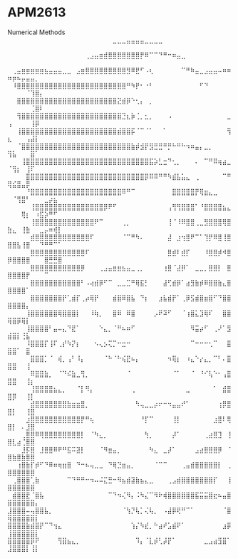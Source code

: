 # APM2613
Numerical Methods
⠀⠀⠀⠀⠀⠀⠀⠀⠀⠀⠀⠀⠀⠀⠀⠀⠀⠀⠀⠀⠀⠀⠀⣀⣀⣀⣤⣤⣤⣤⣀⣀⣀⣀⠀⠀⠀⠀⠀⠀⠀⠀⠀⠀⠀⠀⠀⠀⠀⠀⠀⠀⠀⠀⠀⠀⠀⠀⠀⠀⠀
⠀⠀⠀⠀⠀⠀⠀⠀⠀⠀⠀⠀⠀⠀⠀⠀⠀⢀⣠⣤⣶⣾⣿⣿⣿⣿⣿⣿⣿⡟⠿⠉⠉⠙⠛⠒⠶⣤⣀⠀⠀⠀⠀⠀⠀⠀⠀⠀⠀⠀⠀⠀⠀⠀⠀⠀⠀⠀⠀⠀⠀
⠀⢀⣤⣶⣶⣶⣶⣶⣦⣤⣤⣤⣀⣀⠀⣠⣶⣿⣿⣿⣿⣿⣿⣿⣿⣿⣻⠿⣟⠋⠠⢆⠀⠀⠀⠀⠀⠀⠉⠛⠷⣤⣀⣠⣤⣤⠤⠶⠶⠶⡶⠦⡤⣤⣤⡀⠀⠀⠀⠀⠀
⠀⠸⣿⣿⣿⣿⣿⣿⣿⣿⣿⣿⣿⣿⣿⣿⣿⣿⣿⣿⣿⣿⣿⣿⣿⣿⠛⠳⡟⠂⠐⠃⠀⠀⠀⠀⠀⠀⠀⠀⠀⠀⠋⠙⠀⠀⠀⠀⠀⠀⠀⠀⠀⠈⢹⣿⡄⠀⠀⠀⠀
⠀⠀⣿⣿⣿⣿⣿⣿⣿⣿⣿⣿⣿⣿⣿⣿⣿⣿⣿⣿⣿⣿⣿⣿⣝⣾⡿⠑⢂⡄⠀⡀⠀⠀⠀⠀⠀⠀⠀⠀⠀⠀⠀⠀⠀⠀⠀⠀⠀⠀⠀⠀⠀⠀⢈⣿⠇⠀⠀⠀⠀
⠀⠀⢻⣿⣿⣿⣿⣿⣿⣿⣿⣿⣿⣿⣿⣿⣿⣿⣿⣿⣿⣿⣿⣿⣿⣙⣆⡷⢈⡀⣂⡀⠀⠀⠀⠠⠀⠀⠀⠀⠀⠀⠀⠀⠀⠀⠀⠀⣀⢠⠀⠀⠀⠀⢸⡿⠀⠀⠀⠀⠀
⠀⠀⢸⣿⣿⣿⣿⣿⣿⣿⣿⣿⣿⣿⣿⣿⣿⣿⣿⣿⣿⣿⣿⣿⣾⣿⣿⡯⠈⠉⠈⠁⠀⠀⠁⠀⠀⠀⠀⠀⠀⠀⠀⠀⠀⠀⠀⠀⢻⣆⠀⠀⠀⢠⣼⡇⠀⠀⠀⠀⠀
⠀⠀⠈⣿⣿⣿⣿⣿⣿⣿⣿⣿⣿⣿⣿⣿⣿⣿⣿⣿⣿⣿⣿⣿⣿⣿⣿⣷⡾⣺⡟⣻⣛⣛⠛⡛⠓⠛⠓⠲⠶⣤⡄⣀⡀⠀⠀⠀⠀⢻⣧⠀⠀⠀⣿⠁⠀⠀⠀⠀⠀
⠀⠀⠀⢸⣿⣿⣿⣿⣿⣿⣿⣿⣿⣿⣿⣿⣿⣿⣿⣿⣿⣿⣿⣿⣿⣿⣿⣿⣿⣿⣿⣯⡵⣃⣒⠙⢂⡀⠀⠀⠀⠄⠀⠉⠛⠿⢶⣴⣀⠈⢻⡆⠀⢸⠏⠀⠀⠀⠀⠀⠀
⠀⠀⠀⠀⣿⣿⣿⣿⣿⣿⣿⣿⣿⣿⣿⣿⣿⣿⣿⣿⣿⣿⣿⣿⣿⣿⣿⣿⣿⣿⡿⠿⠿⠛⠛⠳⣾⣧⣥⣄⠀⢀⠀⠀⠀⠀⠀⠉⠛⢿⣮⣿⣤⡿⠀⠀⠀⠀⠀⠀⠀
⠀⠀⠀⠀⠘⣿⣿⣿⣿⣿⣿⣿⣿⣿⣿⣿⣿⣿⣿⣿⣿⣿⣿⣿⣿⠿⠛⠉⠀⠀⠀⠀⠀⠀⠀⠀⣿⣿⣿⣿⣿⡟⢿⣶⣄⣀⠀⠀⠀⠀⠈⢻⣿⠃⠀⠀⠀⣀⡴⣦⠀
⠀⠀⠀⠀⠀⢸⣿⣿⣿⣿⣿⣿⣿⣿⣿⣿⣿⣿⣿⣿⣿⡿⠟⠋⠀⠀⠀⠀⠀⠀⠀⠀⠀⠀⠀⢠⢻⢻⣿⣿⣿⠁⠘⣿⣿⣿⣿⣦⣄⠀⠀⠀⢿⡆⠀⠰⣯⡵⠛⠋⠀
⠀⠀⠀⠀⠀⢸⣿⣿⣿⣿⣿⣿⣿⣿⣿⣿⣿⣿⣿⠟⠉⠀⠀⠀⠀⢀⡀⠀⠀⠀⠀⠀⠀⠀⠀⢸⠈⠸⠿⣿⣿⢀⣀⣻⣿⣿⣿⢿⣿⣷⣄⠀⢸⣷⠀⠀⣀⡤⠶⢾⡇
⠀⠀⠀⠀⠀⣾⣿⣿⣿⣿⣿⣿⣿⣿⣿⣿⣿⣿⠏⠀⠀⠀⠀⠀⠀⠈⠉⠛⠳⠄⠀⠀⠀⠀⠀⣼⠀⣰⢲⣿⠟⠉⠁⢹⡟⠿⣿⢸⣿⣿⣿⣧⢸⣿⠀⠀⠙⠛⠛⠉⠁
⠀⠀⠀⠀⠀⣿⣿⣿⣿⣿⣿⣿⣿⣿⣿⣿⣿⠏⠀⠀⠀⠀⠀⠀⠀⠀⠀⠀⠀⠀⠀⠀⠀⠀⠀⣿⣾⠇⣾⡏⠀⠀⠀⠸⣿⣿⡾⠺⣿⡿⣿⣿⣿⣿⠀⠀⠀⣿⣛⣛⣿
⠀⠀⠀⠀⠀⣿⣿⣿⣿⣿⣿⣿⣿⣿⣿⣿⡿⠀⠀⠀⢀⣠⣤⣶⣶⣦⣤⣀⢀⡀⠀⠀⠀⠀⢰⣿⠈⣼⡿⠁⠀⣀⣀⡀⣿⣿⡇⠀⣿⣿⣿⣿⣿⡟⠀⠀⠀⠉⠀⠀⠀
⠀⠀⠀⠀⠀⣿⣿⣿⣿⣿⣿⣿⣿⣿⣿⣿⠃⠠⢴⣾⡿⠋⠉⠀⣀⣀⣉⠛⢿⣯⡃⠀⠀⠀⣼⢋⣾⡿⠁⣴⣻⣷⡾⠿⣿⣿⣷⣄⣿⣿⣿⣿⣿⠁⠀⠀⠀⠀⠀⠀⠀
⠀⠀⠀⠀⠀⣿⣿⣿⣿⣿⣿⣿⡟⢁⣾⡏⢀⡴⢿⡟⠀⠀⠀⣾⣿⠿⣿⣧⠀⠙⡆⠀⠀⣰⣧⣾⡟⠁⢀⡿⣫⣾⣿⣶⣿⠋⠙⣿⣿⣿⣿⣿⣿⡄⠀⠀⠀⠀⠀⠀⠀
⠀⠀⠀⠀⢸⣿⣿⣿⣿⣿⣿⢿⣿⣿⣿⡇⠀⠀⠸⢷⡀⠀⠀⣿⠿⠀⠿⣿⠀⠀⠀⠀⡠⠟⠽⠋⠀⠀⠈⢰⣿⣅⣹⢿⠏⠀⠀⣿⣿⢿⣿⡿⢿⡇⠀⠀⠀⠀⠀⠀⠀
⠀⠀⠀⠀⢸⣿⣿⣿⣿⠃⣤⠤⣄⠙⣟⠁⠀⠀⠀⠀⠑⣄⡀⠈⠛⠦⠶⠋⠀⠀⠀⠀⠀⠀⠀⠀⠀⠀⠀⠀⠻⣭⡴⠋⠀⢀⠜⠁⣻⣾⣿⡇⢘⣧⠀⠀⠀⠀⠀⠀⠀
⠀⠀⠀⠀⠸⣿⣿⣿⡏⢸⠏⢀⡞⠳⡝⡆⠀⠀⠀⠢⢄⡢⢍⡉⠒⣒⠒⠀⠀⠀⠀⠀⠀⠀⠀⠀⠀⠀⠀⠀⠉⠒⠒⠒⢂⠉⠀⠀⣿⣿⣿⠁⠀⣿⠀⠀⠀⠀⠀⠀⠀
⠀⠀⠀⠀⠀⣿⣿⣿⡁⠈⠀⢾⡀⢠⠃⠸⡄⠀⠀⠀⠀⠈⠓⠈⠓⢮⣟⠦⡄⠀⠀⠀⠀⠀⠀⠲⢿⡆⠀⠰⣄⠑⡔⣄⡀⠉⠃⠄⣿⣿⣿⠀⠀⢸⠀⠀⠀⠀⠀⠀⠀
⠀⠀⠀⠀⠀⠿⣿⣿⣷⡀⠀⠈⠙⠮⣷⣀⢻⡀⠀⠀⠀⠀⠀⠀⠀⠀⠈⠀⠀⠀⠀⠀⠀⠀⠀⠀⠈⠁⠀⠀⠈⠀⠘⠊⢧⠑⠂⢠⣿⣿⣿⠀⠀⢸⡆⠀⠀⠀⠀⠀⠀
⠀⠀⠀⠀⠀⢸⣿⣿⣿⣿⣦⣄⡀⠀⠀⠈⡇⠻⡄⠀⠀⠀⠀⠀⠀⠀⠀⢀⠀⠀⠀⠀⠀⠀⠀⠀⠀⠀⠀⣀⠀⠀⠀⠀⠀⠁⠀⣾⣿⣿⡿⠀⠀⢸⡇⠀⠀⠀⠀⠀⠀
⠀⠀⠀⠀⠀⣾⣿⣿⣿⣿⣿⣿⣿⣷⣶⣶⣿⡀⠀⠀⠀⠀⠀⠀⠀⠀⠀⠀⠳⢤⣀⣀⡴⠖⠒⠲⣤⣤⠞⠁⠀⠀⠀⠀⠀⠀⢰⡿⣿⣿⡇⠀⠀⢸⣿⠀⠀⠀⠀⠀⠀
⠀⠀⠀⠀⣰⣿⣿⣿⣿⣿⣿⣿⣿⣿⣿⣿⡟⠛⢦⠀⠀⠀⠀⠀⠀⠀⠀⠀⠀⠘⡏⠉⠀⠀⠀⠀⢸⡇⠀⠀⠀⠀⠀⠀⠀⣰⣿⠇⢿⣿⡇⠀⠄⣸⣿⠀⠀⠀⠀⠀⠀
⠀⠀⠀⢀⣿⣿⠿⢿⣿⣿⣿⣿⣿⣿⣿⣿⡇⠀⠈⠳⣄⡀⠀⠀⠀⠀⠀⠀⠀⠀⢳⡀⠀⠀⠀⠀⡼⠁⠀⠀⠀⠀⠀⢀⣴⣿⣹⠀⢸⣿⣇⣴⢈⣿⣿⠀⠀⠀⠀⠀⠀
⠀⠀⠀⣸⡯⣿⠀⣸⣿⣿⠿⠟⠛⣯⠭⣽⡇⠀⠀⠀⠈⠻⣶⣤⡀⠀⠀⠀⠀⠀⠀⠳⣄⠀⣀⡼⠁⠀⠀⠀⠀⣠⣴⣿⣿⣿⡿⠀⠈⣿⣷⣿⣷⣿⣿⠀⠀⠀⠀⠀⠀
⠀⠀⢰⣿⣷⡏⡾⠋⠙⠿⠶⢶⣶⣿⠀⠙⠒⠦⢤⣀⣀⠀⠙⢿⣙⣶⣤⡀⠀⠀⠀⠀⠈⠉⠉⠀⠀⠀⢀⣤⣾⣿⣿⣿⣿⣿⡇⠀⢀⣿⣿⣿⣿⣿⣿⠀⠀⠀⠀⠀⠀
⠀⢀⣿⣿⣿⢁⣷⠀⠀⠀⠀⠀⠀⠉⠙⠛⠛⠒⠲⠤⠬⣍⣛⠒⠻⣦⣾⣽⣷⣦⣄⣀⠀⠀⠀⢀⣠⣾⣿⣿⣿⣿⣿⣿⣿⡏⠀⠀⢸⣿⣿⣿⣿⣿⣿⠀⠀⠀⠀⠀⠀
⠀⣾⣿⣿⣟⠈⣿⣧⠀⠀⠀⠀⠀⠀⠀⠀⠀⠀⠀⠀⠀⠀⠉⠙⠲⢌⠻⡄⠨⠳⣌⠉⠻⠗⢾⣿⣿⣿⣿⣿⣿⣯⣭⣭⣿⣖⠦⣤⣿⣿⣿⣿⣿⣿⣿⡄⠀⠀⠀⠀⠀
⣸⣿⣿⣿⠤⢤⣿⣿⣧⡀⠀⠀⠀⠀⠀⠀⠀⠀⠀⠀⠀⠀⠀⠀⠀⠈⢳⡙⢧⡁⢌⢧⡀⠀⠠⣼⡿⢟⠛⠉⠁⠀⠀⠀⠀⠀⠀⠈⣿⢿⣿⣿⣿⣿⣿⡇⠀⠀⠀⠀⠀
⣿⣿⣿⣿⣷⣾⣿⡟⠉⠙⢲⣄⠀⠀⠀⠀⠀⠀⠀⠀⠀⠀⠀⠀⠀⠀⠀⢱⡌⠳⣞⡀⠓⣴⠞⣡⣾⠟⠁⠀⠀⠀⠀⠀⠀⠀⠀⣰⡿⢸⣿⣿⣿⣿⣿⡇⠀⠀⠀⠀⠀
⣿⣿⣿⣿⣿⡿⠟⠀⠀⠀⠀⢻⣿⣦⣄⡀⠀⠀⠀⠀⠀⠀⠀⠀⠀⠀⠀⠀⠹⡄⠈⣇⡾⢃⡼⡟⠁⠀⠀⠀⠀⠀⠀⣀⣠⣴⣻⣿⠁⣸⣿⣿⣿⡇⢸⡇⠀⠀⠀⠀⠀
